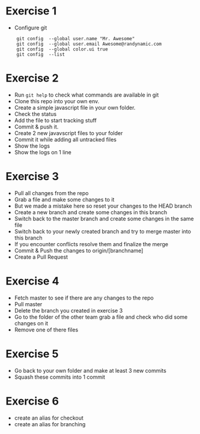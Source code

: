 
# Exercise 1
- Configure git
```
    git config  --global user.name "Mr. Awesome" 
    git config  --global user.email Awesome@randynamic.com
    git config  --global color.ui true
    git config  --list
```

# Exercise 2

- Run `git help` to check what commands are available in git
- Clone this repo into your own env.
- Create a simple javascript file in your own folder.
- Check the status
- Add the file to start tracking stuff
- Commit & push it.
- Create 2 new javavscript files to your folder
- Commit it while adding all untracked files
- Show the logs 
- Show the logs on 1 line


# Exercise 3

- Pull all changes from the repo
- Grab a file and make some changes to it
- But we made a mistake here so reset your changes to the HEAD branch
- Create a new branch and create some changes in this branch
- Switch back to the master branch and create some changes in the same file
- Switch back to your newly created branch and try to merge master into this branch
- If you encounter conflicts resolve them and finalize the merge
- Commit & Push the changes to origin/[branchname]
- Create a Pull Request


# Exercise 4

- Fetch master to see if there are any changes to the repo
- Pull master
- Delete the branch you created in exercise 3
- Go to the folder of the other team grab a file and check who did some changes on it
- Remove one of there files

# Exercise 5
- Go back to your own folder and make at least 3 new commits
- Squash these commits into 1 commit



# Exercise 6
- create an alias for checkout
- create an alias for branching